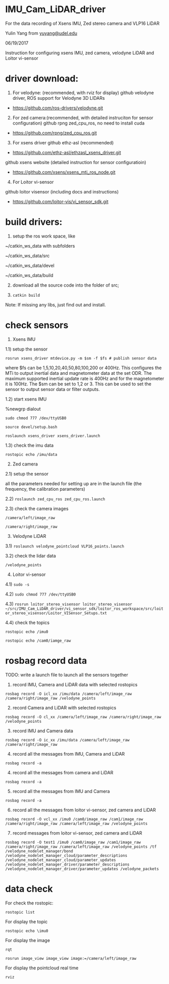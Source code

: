 # IMU_Cam_LiDAR_driver

For the data recording of Xsens IMU, Zed stereo camera and VLP16 LiDAR

Yulin Yang from yuyang@udel.edu

06/19/2017

Instruction for configuring xsens IMU, zed camera, velodyne LiDAR and Loitor vi-sensor


# driver download: 

1. For velodyne: (recommended, with rviz for display)
github velodyne driver, ROS support for Velodyne 3D LIDARs
 
- https://github.com/ros-drivers/velodyne.git

2. For zed camera:(recommended, with detailed instruciton for sensor configuration)
github rpng zed_cpu_ros, no need to install cuda

- https://github.com/rpng/zed_cpu_ros.git

3. For xsens driver
github ethz-asl (recommended)

- https://github.com/ethz-asl/ethzasl_xsens_driver.git

github xsens website (detailed instruction for sensor configuratioin)

- https://github.com/xsens/xsens_mti_ros_node.git

4. For Loitor vi-sensor

github loitor visensor (including docs and instructions)

- https://github.com/loitor-vis/vi_sensor_sdk.git

# build drivers:
1. setup the ros work space, like 

  ~/catkin_ws_data  with subfolders 

  ~/catkin_ws_data/src
 
  ~/catkin_ws_data/devel

  ~/catkin_ws_data/build

2. download all the source code into the folder of src;

3. `catkin build`

Note: If missing any libs, just find out and install. 


# check sensors
1. Xsens IMU

1.1) setup the sensor

`rosrun xsens_driver mtdevice.py -m $sm -f $fs # publish sensor data`

where $fs can be 1,5,10,20,40,50,80,100,200 or 400Hz. This configures the MTi to output inertial data and magnetometer data at the set ODR. The maximum supported inertial update rate is 400Hz and for the magnetometer it is 100Hz. The $sm can be set to 1,2 or 3. This can be used to set the sensor to output sensor data or filter outputs.

1.2) start xsens IMU

%newgrp dialout

`sudo chmod 777 /dev/ttyUSB0`

`source devel/setup.bash`

`roslaunch xsens_driver xsens_driver.launch`

1.3) check the imu data

`rostopic echo /imu/data`

2. Zed camera

2.1) setup the sensor

all the parameters needed for setting up are in the launch file (the frequency, the calibration parameters)

2.2) `roslaunch zed_cpu_ros zed_cpu_ros.launch`

2.3) check the camera images

`/camera/left/image_raw`

`/camera/right/image_raw`

3. Velodyne LiDAR

3.1) `roslaunch velodyne_pointcloud VLP16_points.launch`

3.2) check the lidar data

`/velodyne_points`

4. Loitor vi-sensor

4.1) `sudo -s`

4.2) `sudo chmod 777 /dev/ttyUSB0`

4.3) `rosrun loitor_stereo_visensor loitor_stereo_visensor ~/src/IMU_Cam_LiDAR_driver/vi_sensor_sdk/loitor_ros_workspace/src/loitor_stereo_visensor/Loitor_VISensor_Setups.txt`

4.4) check the topics

   `rostopic echo /imu0`
	
   `rostopic echo /cam0/iamge_raw`	

# rosbag record data
TODO: write a launch file to launch all the sensors together 

1) record IMU, Camera and LiDAR data with selected rostopics

`rosbag record -O icl_xx /imu/data /camera/left/image_raw /camera/right/image_raw /velodyne_points`

2) record Camera and LiDAR with selected rostopics

`rosbag record -O cl_xx /camera/left/image_raw /camera/right/image_raw /velodyne_points`

3) record IMU and Camera data

`rosbag record -O ic_xx /imu/data /camera/left/image_raw /camera/right/image_raw`

4) record all the messages from IMU, Camera and LiDAR

`rosbag record -a`

4) record all the messages from camera and LiDAR

`rosbag record -a`

5) record all the messages from IMU and Camera

`rosbag record -a`

6) record all the messages from loitor vi-sensor, zed camera and LiDAR

`rosbag record -O vcl_xx /imu0 /cam0/image_raw /cam1/image_raw /camera/right/image_raw /camera/left/image_raw /velodyne_points`

7) record messages from loitor vi-sensor, zed camera and LiDAR

`rosbag record -O test1 /imu0 /cam0/image_raw /cam1/image_raw /camera/right/image_raw /camera/left/image_raw /velodyne_points /tf /velodyne_nodelet_manager/bond /velodyne_nodelet_manager_cloud/parameter_descriptions /velodyne_nodelet_manager_cloud/parameter_updates /velodyne_nodelet_manager_driver/parameter_descriptions /velodyne_nodelet_manager_driver/parameter_updates /velodyne_packets`

# data check

For check the rostopic:

`rostopic list`

For display the topic

`rostopic echo \imu0`

For display the image

`rqt`

`rosrun image_view image_view image:=/camera/left/image_raw`

For display the pointcloud real time

`rviz`






